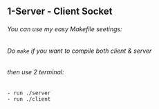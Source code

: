 ## 1-Server - Client Socket


###### You can use my easy Makefile seetings:

###### Do ```make``` if you want to compile both client & server



###### then use 2 terminal:
```
- run ./server
- run ./client
```
